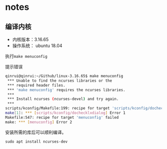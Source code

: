 # notes

## 编译内核 

* 内核版本：3.16.65
* 操作系统： ubuntu 18.04

执行`make menuconfig`

提示错误
```bash
qinrui@qinrui:~/Github/linux-3.16.65$ make menuconfig
 *** Unable to find the ncurses libraries or the
 *** required header files.
 *** 'make menuconfig' requires the ncurses libraries.
 *** 
 *** Install ncurses (ncurses-devel) and try again.
 *** 
scripts/kconfig/Makefile:199: recipe for target 'scripts/kconfig/dochecklxdialog' failed
make[1]: *** [scripts/kconfig/dochecklxdialog] Error 1
Makefile:547: recipe for target 'menuconfig' failed
make: *** [menuconfig] Error 2
```

安装所需的库后可以顺利编译。

`sudo apt install ncurses-dev`
